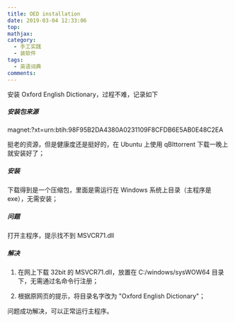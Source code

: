 ```yaml
---
title: OED installation
date: 2019-03-04 12:33:06
top:
mathjax: 
category:
  - 手工实践
  - 装软件
tags:
  - 英语词典
comments:
---
```


安装 Oxford English Dictionary，过程不难，记录如下

<!-- more -->

##### 安装包来源

magnet:?xt=urn:btih:98F95B2DA4380A0231109F8CFDB6E5AB0E48C2EA

挺老的资源，但是健康度还是挺好的，在 Ubuntu 上使用 qBIttorrent 下载一晚上就安装好了；

##### 安装

下载得到是一个压缩包，里面是需运行在 Windows 系统上目录（主程序是exe），无需安装；

##### 问题

打开主程序，提示找不到 MSVCR71.dll

##### 解决

1. 在网上下载 32bit 的 MSVCR71.dll，放置在 C:/windows/sysWOW64 目录下，无需通过名命令行注册；

2. 根据原网页的提示，将目录名字改为 "Oxford English Dictionary"；

问题成功解决，可以正常运行主程序。

